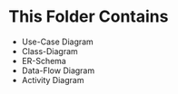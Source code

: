 # This Folder Contains
* Use-Case Diagram
* Class-Diagram
* ER-Schema
* Data-Flow Diagram
* Activity Diagram